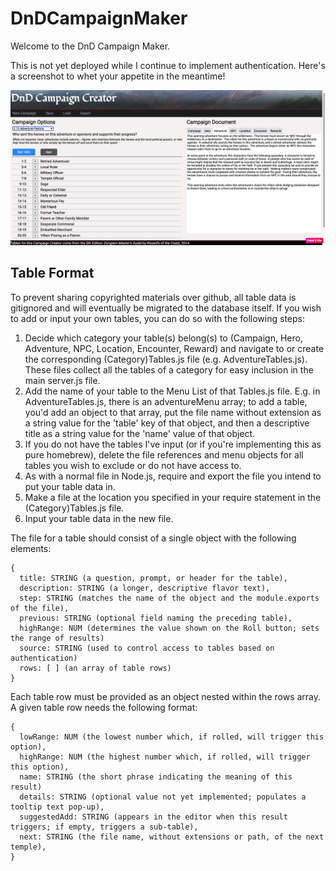 # DnDCampaignMaker
Welcome to the DnD Campaign Maker.

This is not yet deployed while I continue to implement authentication.  Here's a screenshot to whet your appetite in the meantime!

![Screenshot](https://github.com/Abessia/DnDCampaignMaker/blob/master/.screenshots/DnDCampaignBuilder_Jan_9_2021.png)

## Table Format
To prevent sharing copyrighted materials over github, all table data is gitignored and will eventually be migrated to the database itself.  If you wish to add or input your own tables, you can do so with the following steps:
1. Decide which category your table(s) belong(s) to (Campaign, Hero, Adventure, NPC, Location, Encounter, Reward) and navigate to or create the corresponding (Category)Tables.js file (e.g. AdventureTables.js).  These files collect all the tables of a category for easy inclusion in the main server.js file.
2. Add the name of your table to the Menu List of that Tables.js file.  E.g. in AdventureTables.js, there is an adventureMenu array; to add a table, you'd add an object to that array, put the file name without extension as a string value for the 'table' key of that object, and then a descriptive title as a string value for the 'name' value of that object.
3. If you do not have the tables I've input (or if you're implementing this as pure homebrew), delete the file references and menu objects for all tables you wish to exclude or do not have access to.
4. As with a normal file in Node.js, require and export the file you intend to put your table data in.
5. Make a file at the location you specified in your require statement in the (Category)Tables.js file.
6. Input your table data in the new file.

The file for a table should consist of a single object with the following elements:
```
{
  title: STRING (a question, prompt, or header for the table),
  description: STRING (a longer, descriptive flavor text),
  step: STRING (matches the name of the object and the module.exports of the file),
  previous: STRING (optional field naming the preceding table),
  highRange: NUM (determines the value shown on the Roll button; sets the range of results)
  source: STRING (used to control access to tables based on authentication)
  rows: [ ] (an array of table rows)
}
```

Each table row must be provided as an object nested within the rows array.  A given table row needs the following format:
```
{
  lowRange: NUM (the lowest number which, if rolled, will trigger this option),
  highRange: NUM (the highest number which, if rolled, will trigger this option),
  name: STRING (the short phrase indicating the meaning of this result)
  details: STRING (optional value not yet implemented; populates a tooltip text pop-up),
  suggestedAdd: STRING (appears in the editor when this result triggers; if empty, triggers a sub-table),
  next: STRING (the file name, without extensions or path, of the next temple),
}
```
